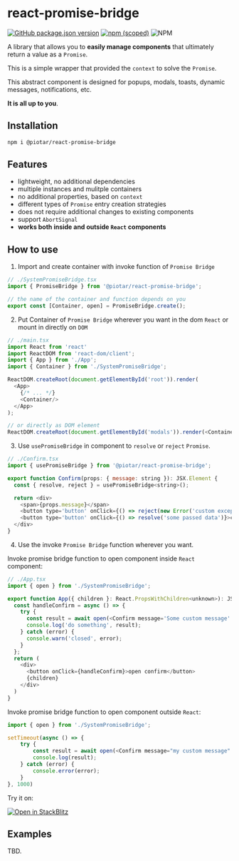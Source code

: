 # react-promise-bridge

[![GitHub package.json version](https://img.shields.io/github/package-json/v/piotar/react-promise-bridge)](https://github.com/piotar/react-promise-bridge)
[![npm (scoped)](https://img.shields.io/npm/v/@piotar/react-promise-bridge)](https://www.npmjs.com/package/@piotar/react-promise-bridge)
![NPM](https://img.shields.io/npm/l/@piotar/react-promise-bridge)

A library that allows you to **easily manage components** that ultimately return a value as a `Promise`.

This is a simple wrapper that provided the `context` to solve the `Promise`.

This abstract component is designed for popups, modals, toasts, dynamic messages, notifications, etc.

**It is all up to you**.

## Installation

```sh
npm i @piotar/react-promise-bridge
```

## Features

- lightweight, no additional dependencies
- multiple instances and mulitple containers
- no additional properties, based on `context`
- different types of `Promise` entry creation strategies
- does not require additional changes to existing components
- support `AbortSignal`
- **works both inside and outside `React` components**


## How to use

1. Import and create container with invoke function of `Promise Bridge`

```javascript 
// ./SystemPromiseBridge.tsx 
import { PromiseBridge } from '@piotar/react-promise-bridge';

// the name of the container and function depends on you
export const [Container, open] = PromiseBridge.create();
```

2. Put Container of `Promise Bridge` wherever you want in the dom `React` or mount in directly on `DOM`

```javascript
// ./main.tsx
import React from 'react'
import ReactDOM from 'react-dom/client';
import { App } from './App';
import { Container } from './SystemPromiseBridge';

ReactDOM.createRoot(document.getElementById('root')).render(
  <App>
    {/* ... */}
    <Container/>
  </App>
);

// or directly as DOM element
ReactDOM.createRoot(document.getElementById('modals')).render(<Container/>);

```

3. Use `usePromiseBridge` in component to `resolve` or `reject` `Promise`.

```javascript
// ./Confirm.tsx
import { usePromiseBridge } from '@piotar/react-promise-bridge';

export function Confirm(props: { message: string }): JSX.Element {
  const { resolve, reject } = usePromiseBridge<string>();

  return <div>
    <span>{props.message}</span>
    <button type='button' onClick={() => reject(new Error('custom exception'))}>cancel</button>
    <button type='button' onClick={() => resolve('some passed data')}>confirm</button>
  </div>
}
```

4. Use the invoke `Promise Bridge` function wherever you want.

Invoke promise bridge function to open component inside `React` component:

```javascript
// ./App.tsx
import { open } from './SystemPromiseBridge';

export function App({ children }: React.PropsWithChildren<unknown>): JSX.Element {
  const handleConfirm = async () => {
    try {
      const result = await open(<Confirm message='Some custom message' />);
      console.log('do something', result);
    } catch (error) {
      console.warn('closed', error);
    }
  };
  return (
    <div>
      <button onClick={handleConfirm}>open confirm</button>
      {children}
    </div>
  )
}

```

Invoke promise bridge function to open component outside `React`:

```javascript
import { open } from './SystemPromiseBridge';

setTimeout(async () => {
    try {
        const result = await open(<Confirm message="my custom message" />);
        console.log(result);
    } catch (error) {
        console.error(error);
    }
}, 1000)
```

Try it on:

[![Open in StackBlitz](https://developer.stackblitz.com/img/open_in_stackblitz_small.svg)](https://stackblitz.com/github/piotar/react-promise-bridge/tree/main/examples/01_basic)

## Examples


TBD.